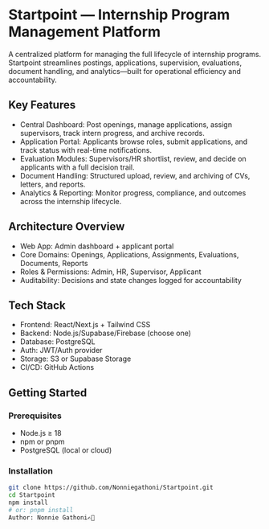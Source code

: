 # Startpoint — Internship Program Management Platform

A centralized platform for managing the full lifecycle of internship programs. Startpoint streamlines postings, applications, supervision, evaluations, document handling, and analytics—built for operational efficiency and accountability.

## Key Features
- Central Dashboard: Post openings, manage applications, assign supervisors, track intern progress, and archive records.
- Application Portal: Applicants browse roles, submit applications, and track status with real-time notifications.
- Evaluation Modules: Supervisors/HR shortlist, review, and decide on applicants with a full decision trail.
- Document Handling: Structured upload, review, and archiving of CVs, letters, and reports.
- Analytics & Reporting: Monitor progress, compliance, and outcomes across the internship lifecycle.

## Architecture Overview
- Web App: Admin dashboard + applicant portal
- Core Domains: Openings, Applications, Assignments, Evaluations, Documents, Reports
- Roles & Permissions: Admin, HR, Supervisor, Applicant
- Auditability: Decisions and state changes logged for accountability

## Tech Stack
- Frontend: React/Next.js + Tailwind CSS
- Backend: Node.js/Supabase/Firebase (choose one)
- Database: PostgreSQL
- Auth: JWT/Auth provider
- Storage: S3 or Supabase Storage
- CI/CD: GitHub Actions

## Getting Started
### Prerequisites
- Node.js ≥ 18
- npm or pnpm
- PostgreSQL (local or cloud)

### Installation
```bash
git clone https://github.com/Nonniegathoni/Startpoint.git
cd Startpoint
npm install
# or: pnpm install
Author: Nonnie Gathoni✍🏾
